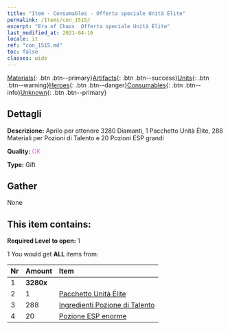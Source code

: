 ```yaml
---
title: "Item - Consumables - Offerta speciale Unità Élite"
permalink: /Items/con_1515/
excerpt: "Era of Chaos  Offerta speciale Unità Élite"
last_modified_at: 2021-04-16
locale: it
ref: "con_1515.md"
toc: false
classes: wide
---
```

 [Materials](/it/Items/){: .btn .btn--primary}[Artifacts](/it/Items/Artifacts/){: .btn .btn--success}[Units](/it/Items/Units/){: .btn .btn--warning}[Heroes](/it/Items/Heroes/){: .btn .btn--danger}[Consumables](/it/Items/Consumables/){: .btn .btn--info}[Unknown](/it/Items/Unknown/){: .btn .btn--primary}

## Dettagli
 **Descrizione:** Aprilo per ottenere 3280 Diamanti, 1 Pacchetto Unità Élite, 288 Materiali per Pozioni di Talento e 20 Pozioni ESP grandi

 **Quality:** <span style="color: #DA70D6">OK</span>

 **Type:** Gift

## Gather

  None

## This item contains:

 **Required Level to open:** 1

 1 You would get **ALL** items  from:

  | Nr | Amount |     Item    |
  |:---|:-------|:------------|
  | 1 |  **3280x** | <i class="fas fa-gem"/> |  | 
  | 2 | 1 | [Pacchetto Unità Élite](/it/Items/con_1361/) |  | 
  | 3 | 288 | [Ingredienti Pozione di Talento](/it/Items/con_1120/) |  | 
  | 4 | 20 | [Pozione ESP enorme](/it/Items/con_703/) |  | 
